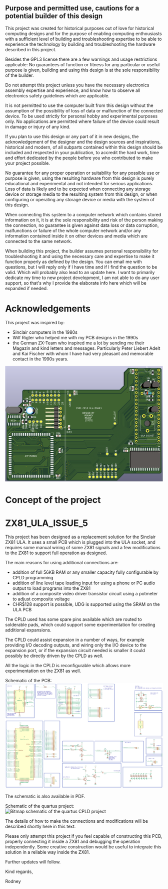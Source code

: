 ## Purpose and permitted use, cautions for a potential builder of this design
This project was created for historical purposes out of love for historical computing designs and for the purpose of enabling computing enthousiasts with a sufficient level of building and troubleshooting expertise to be able to experience the technology by building and troubleshooting the hardware described in this project.

Besides the GPL3 license there are a few warnings and usage restrictions applicable:
No guarantees of function or fitness for any particular or useful purpose is given, building and using this design is at the sole responsibility of the builder.

Do not attempt this project unless you have the necessary electronics assembly expertise and experience, and know how to observe all electronics safety guidelines which are applicable.

It is not permitted to use the computer built from this design without the assumption of the possibility of loss of data or malfunction of the connected device. To be used strictly for personal hobby and experimental purposes only. No applications are permitted where failure of the device could result in damage or injury of any kind.

If you plan to use this design or any part of it in new designs, the acknowledgement of the designer and the design sources and inspirations, historical and modern, of all subparts contained within this design should be included and respected in your publication, to accredit the hard work, time and effort dedicated by the people before you who contributed to make your project possible.

No guarantee for any proper operation or suitability for any possible use or purpose is given, using the resulting hardware from this design is purely educational and experimental and not intended for serious applications. Loss of data is likely and to be expected when connecting any storage device or storage media to the resulting system from this design, or when configuring or operating any storage device or media with the system of this design.

When connecting this system to a computer network which contains stored information on it, it is at the sole responsibility and risk of the person making the connection, no guarantee is given against data loss or data corruption, malfunctions or failure of the whole computer network and/or any information contained inside it on other devices and media which are connected to the same network.

When building this project, the builder assumes personal responsibility for troubleshooting it and using the necessary care and expertise to make it function properly as defined by the design. You can email me with questions, but I will reply only if I have time and if I find the question to be valid. Which will probably also lead to an update here. I want to primarily dedicate my time to new project development, I am not able to do any user support, so that's why I provide the elaborate info here which will be expanded if needed.

# Acknowledgements

This project was inspired by:
- Sinclair computers in the 1980s
- Wilf Rigter who helped me with my PCB designs in the 1990s
- the German ZX-Team who inspired me a lot by sending me their Magazin and kind letters and messages. Particularly Peter Liebert Adelt and Kai Fischer with whom I have had very pleasant and memorable contact in the 1990s years.

![A picture of the ULA PCB](ZX81_Issue5_ULA_PCB_IMAGE1.png)  

# Concept of the project
# ZX81_ULA_ISSUE_5

This project has been designed as a replacement solution for the Sinclair ZX81 ULA.
It uses a small PCB which is plugged into the ULA socket, and requires some manual wiring of some ZX81 signals and a few modifications to the ZX81 to support full operation as designed.

The main reasons for using additional connections are:
- addition of full 56KB RAM or any smaller capacity fully configurable by CPLD programming
- addition of line level tape loading input for using a phone or PC audio output to load programs into the ZX81
- addition of a composite video driver transistor circuit using a potmeter to adjust composite voltage
- CHR$128 support is possible, UDG is supported using the SRAM on the ULA PCB

The CPLD used has some spare pins available which are routed to solderable pads, which could support some experimentation for creating additional expansions. 

The CPLD could assist expansion in a number of ways, for example providing I/O decoding outputs, and wiring only the I/O device to the expansion port, or if the expansion circuit needed is smaller it could possibly be directly driven by the CPLD as well.

All the logic in the CPLD is reconfigurable which allows more experimentation on the ZX81 as well.  

Schematic of the PCB:
![Bitmap schematic of the ULA PCB](ZX81_Issue5_ULA_Schematic1.gif)

The schematic is also available in PDF.

Schematic of the quartus project:
![Bitmap schematic of the quartus CPLD project](ZX81_Issue5_ULA_quartus.gif)

The details of how to make the connections and modifications will be described shortly here in this text.

Please only attempt this project if you feel capable of constructing this PCB, properly connecting it inside a ZX81 and debugging the operation independently.
Some creative construction would be useful to integrate this solution in a reliable way inside the ZX81.

Further updates will follow.

Kind regards,

Rodney

